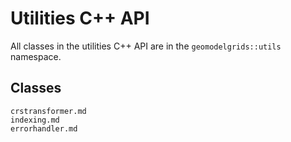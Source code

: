 # Utilities C++ API

All classes in the utilities C++ API are in the `geomodelgrids::utils` namespace.

## Classes

```{toctree}
crstransformer.md
indexing.md
errorhandler.md
```
